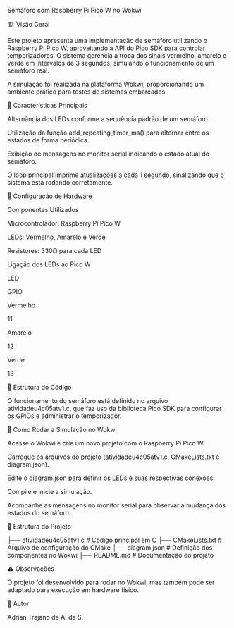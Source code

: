 Semáforo com Raspberry Pi Pico W no Wokwi

🏗️ Visão Geral

Este projeto apresenta uma implementação de semáforo utilizando o Raspberry Pi Pico W, aproveitando a API do Pico SDK para controlar temporizadores. O sistema gerencia a troca dos sinais vermelho, amarelo e verde em intervalos de 3 segundos, simulando o funcionamento de um semáforo real.

A simulação foi realizada na plataforma Wokwi, proporcionando um ambiente prático para testes de sistemas embarcados.

🔹 Características Principais

Alternância dos LEDs conforme a sequência padrão de um semáforo.

Utilização da função add_repeating_timer_ms() para alternar entre os estados de forma periódica.

Exibição de mensagens no monitor serial indicando o estado atual do semáforo.

O loop principal imprime atualizações a cada 1 segundo, sinalizando que o sistema está rodando corretamente.

🔧 Configuração de Hardware

Componentes Utilizados

Microcontrolador: Raspberry Pi Pico W

LEDs: Vermelho, Amarelo e Verde

Resistores: 330Ω para cada LED

Ligação dos LEDs ao Pico W

LED

GPIO

Vermelho

11

Amarelo

12

Verde

13

📝 Estrutura do Código

O funcionamento do semáforo está definido no arquivo atividadeu4c05atv1.c, que faz uso da biblioteca Pico SDK para configurar os GPIOs e administrar o temporizador.

🚀 Como Rodar a Simulação no Wokwi

Acesse o Wokwi e crie um novo projeto com o Raspberry Pi Pico W.

Carregue os arquivos do projeto (atividadeu4c05atv1.c, CMakeLists.txt e diagram.json).

Edite o diagram.json para definir os LEDs e suas respectivas conexões.

Compile e inicie a simulação.

Acompanhe as mensagens no monitor serial para observar a mudança dos estados do semáforo.

📂 Estrutura do Projeto

├── atividadeu4c05atv1.c        # Código principal em C
├── CMakeLists.txt   # Arquivo de configuração do CMake
├── diagram.json     # Definição dos componentes no Wokwi
├── README.md        # Documentação do projeto

⚠️ Observações

O projeto foi desenvolvido para rodar no Wokwi, mas também pode ser adaptado para execução em hardware físico.

👤 Autor

Adrian Trajano de A. da S.

